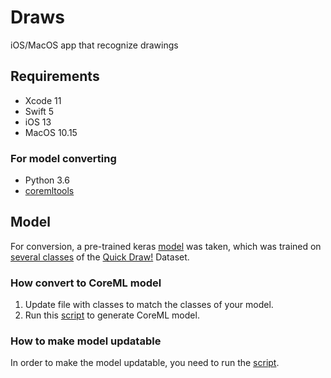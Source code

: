 # Draws
iOS/MacOS app that recognize drawings

## Requirements
- Xcode 11
- Swift 5
- iOS 13
- MacOS 10.15

### For model converting
- Python 3.6
- [coremltools](https://github.com/apple/coremltools)

## Model
For conversion, a pre-trained keras [model](https://github.com/akshaybahadur21/QuickDraw) was taken, which was trained on [several classes](https://github.com/romanmazeev/Draws/blob/master/Model/classes.txt) of the [Quick Draw!](https://quickdraw.withgoogle.com/data) Dataset.

### How convert to CoreML model
1. Update file with classes to match the classes of your model.
2. Run this [script](https://github.com/romanmazeev/Draws/blob/master/Model/create_model.py) to generate CoreML model.

### How to make model updatable
In order to make the model updatable, you need to run the [script](https://github.com/romanmazeev/Draws/blob/master/Model/make_updatable.py).
 
